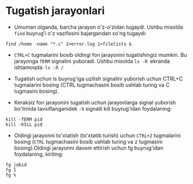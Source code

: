 # Tugatish jarayonlari

- Umuman olganda, barcha jarayon o'z-o'zidan tugaydi. Ushbu misolda ````find```` buyrug'i o'z vazifasini bajargandan so'ng tugaydi:

```
find /home -name "*.c" 2>error.log 1>filelists &
```

- ```CTRL+C``` tugmalarini bosib oldingi fon jarayonini tugatishingiz mumkin. Bu jarayonga ```TERM``` signalini yuboradi. Ushbu misolda ``ls -R ``ekranda ishlamoqda: ```ls -R /```

- Tugatish uchun ls buyrug'iga uzilish signalini yuborish uchun CTRL+C tugmalarini bosing (CTRL tugmachasini bosib ushlab turing va C tugmasini bosing).

- Keraksiz fon jarayonini tugatish uchun jarayonlarga signal yuborish bo'limida tavsiflanganidek ```-9``` signalli kill buyrug'idan foydalaning:

```
kill -TERM pid
kill -KILL pid
```

- Oldingi jarayonni to'xtatish (to'xtatib turish) uchun ```CTRL+Z``` tugmalarini bosing (```CTRL``` tugmachasini bosib ushlab turing va z tugmasini bosing).Oldingi jarayonni davom ettirish uchun fg buyrug'idan foydalaning, kiriting:

```
fg jobid
fg 1
fg %
```

